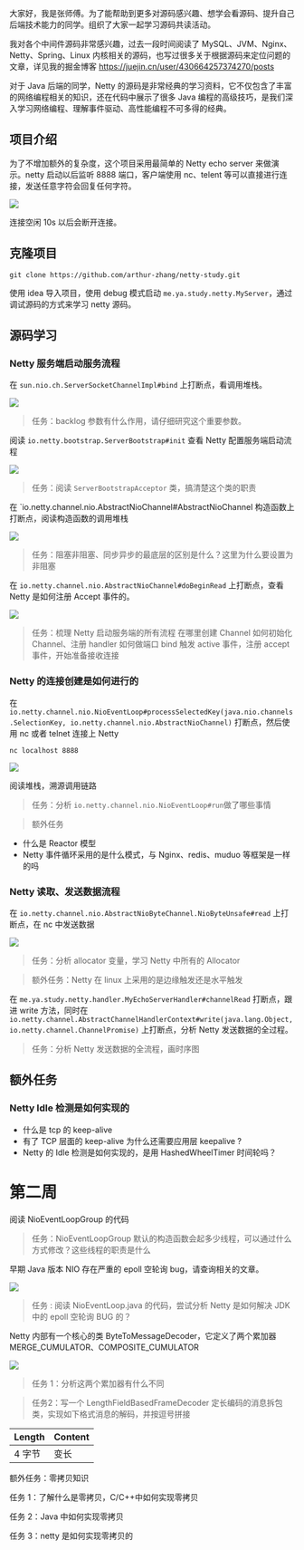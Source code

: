 大家好，我是张师傅。为了能帮助到更多对源码感兴趣、想学会看源码、提升自己后端技术能力的同学。组织了大家一起学习源码共读活动。

我对各个中间件源码非常感兴趣，过去一段时间阅读了 MySQL、JVM、Nginx、Netty、Spring、Linux 内核相关的源码，也写过很多关于根据源码来定位问题的文章，详见我的掘金博客 https://juejin.cn/user/430664257374270/posts

对于 Java 后端的同学，Netty 的源码是非常经典的学习资料，它不仅包含了丰富的网络编程相关的知识，还在代码中展示了很多 Java 编程的高级技巧，是我们深入学习网络编程、理解事件驱动、高性能编程不可多得的经典。

## 项目介绍

为了不增加额外的复杂度，这个项目采用最简单的 Netty echo server 来做演示。netty 启动以后监听 8888 端口，客户端使用 nc、telent 等可以直接进行连接，发送任意字符会回复任何字符。


![](https://store-g1.seewo.com/imgs/2022_11_21_16690187547907.jpg)

连接空闲 10s 以后会断开连接。

## 克隆项目


```
git clone https://github.com/arthur-zhang/netty-study.git
```

使用 idea 导入项目，使用 debug 模式启动 `me.ya.study.netty.MyServer`，通过调试源码的方式来学习 netty 源码。

## 源码学习

### Netty 服务端启动服务流程

在 `sun.nio.ch.ServerSocketChannelImpl#bind` 上打断点，看调用堆栈。


![](https://store-g1.seewo.com/imgs/2022_11_22_16691080655708.jpg)


> 任务：backlog 参数有什么作用，请仔细研究这个重要参数。



阅读 `io.netty.bootstrap.ServerBootstrap#init` 查看 Netty 配置服务端启动流程

![](https://store-g1.seewo.com/imgs/2022_11_22_16691076983047.jpg)

> 任务：阅读 `ServerBootstrapAcceptor` 类，搞清楚这个类的职责


在 `io.netty.channel.nio.AbstractNioChannel#AbstractNioChannel 构造函数上打断点，阅读构造函数的调用堆栈


![](https://store-g1.seewo.com/imgs/2022_11_22_16691084651971.jpg)


> 任务：阻塞非阻塞、同步异步的最底层的区别是什么？这里为什么要设置为非阻塞

在 `io.netty.channel.nio.AbstractNioChannel#doBeginRead` 上打断点，查看 Netty 是如何注册 Accept 事件的。

![](https://store-g1.seewo.com/imgs/2022_11_22_16691089771399.jpg)


> 任务：梳理 Netty 启动服务端的所有流程
> 在哪里创建 Channel
> 如何初始化 Channel、注册 handler
> 如何做端口 bind 触发 active 事件，注册 accept 事件，开始准备接收连接


### Netty 的连接创建是如何进行的



在 `io.netty.channel.nio.NioEventLoop#processSelectedKey(java.nio.channels.SelectionKey, io.netty.channel.nio.AbstractNioChannel)` 打断点，然后使用 nc 或者 telnet 连接上 Netty

```
nc localhost 8888
```


![](https://store-g1.seewo.com/imgs/2022_11_22_16691101430154.jpg)

阅读堆栈，溯源调用链路

> 任务：分析 `io.netty.channel.nio.NioEventLoop#run`做了哪些事情


> 额外任务
- 什么是 Reactor 模型
- Netty 事件循环采用的是什么模式，与 Nginx、redis、muduo 等框架是一样的吗



### Netty 读取、发送数据流程

在 `io.netty.channel.nio.AbstractNioByteChannel.NioByteUnsafe#read` 上打断点，在 nc 中发送数据

![](https://store-g1.seewo.com/imgs/2022_11_22_16691104778193.jpg)

> 任务：分析 allocator 变量，学习 Netty 中所有的 Allocator

> 额外任务：Netty 在 linux 上采用的是边缘触发还是水平触发


在 `me.ya.study.netty.handler.MyEchoServerHandler#channelRead` 打断点，跟进 write 方法，同时在 `io.netty.channel.AbstractChannelHandlerContext#write(java.lang.Object, io.netty.channel.ChannelPromise)` 上打断点，分析 Netty 发送数据的全过程。

> 任务：分析 Netty 发送数据的全流程，画时序图


## 额外任务

### Netty Idle 检测是如何实现的

- 什么是 tcp 的 keep-alive
- 有了 TCP 层面的 keep-alive 为什么还需要应用层 keepalive ?
- Netty 的 Idle 检测是如何实现的，是用 HashedWheelTimer 时间轮吗？


# 第二周

阅读 NioEventLoopGroup 的代码

> 任务：NioEventLoopGroup 默认的构造函数会起多少线程，可以通过什么方式修改？这些线程的职责是什么


早期 Java 版本 NIO 存在严重的 epoll 空轮询 bug，请查询相关的文章。


![](https://store-g1.seewo.com/imgs/2022_11_30_16697908751570.jpg)


> 任务 : 阅读 NioEventLoop.java 的代码，尝试分析 Netty 是如何解决 JDK 中的 epoll 空轮询 BUG 的？


Netty 内部有一个核心的类 ByteToMessageDecoder，它定义了两个累加器  MERGE_CUMULATOR、COMPOSITE_CUMULATOR


![](https://store-g1.seewo.com/imgs/2022_11_30_16697913516892.jpg)

> 任务 1：分析这两个累加器有什么不同

> 任务2：写一个 LengthFieldBasedFrameDecoder 定长编码的消息拆包类，实现如下格式消息的解码，并按逗号拼接

| Length | Content |
|---|---|
| 4 字节  |变长  |


额外任务：零拷贝知识

任务 1：了解什么是零拷贝，C/C++中如何实现零拷贝

任务 2：Java 中如何实现零拷贝

任务 3：netty 是如何实现零拷贝的